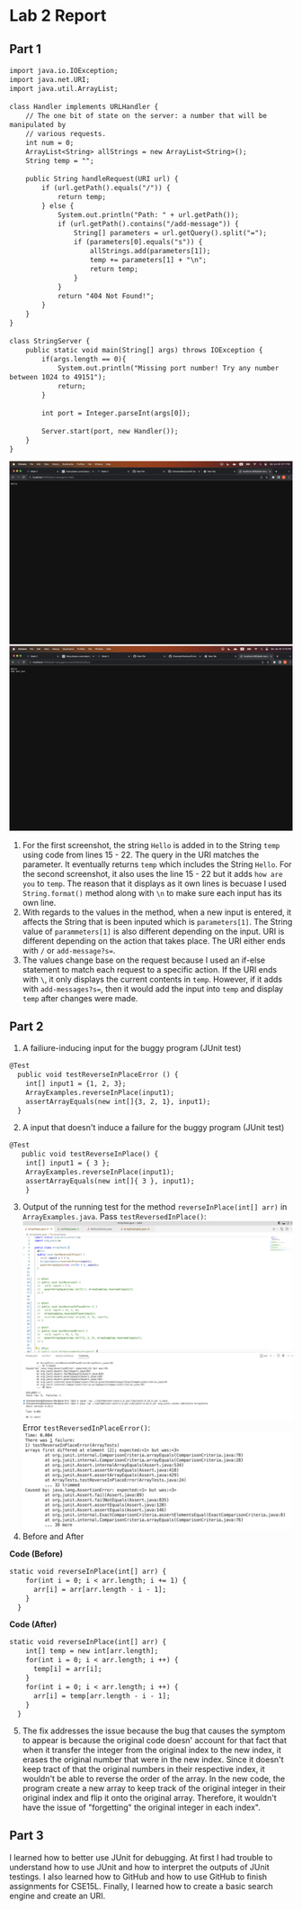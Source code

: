 # Lab 2 Report
## Part 1
```
import java.io.IOException;
import java.net.URI;
import java.util.ArrayList;

class Handler implements URLHandler {
    // The one bit of state on the server: a number that will be manipulated by
    // various requests.
    int num = 0;
    ArrayList<String> allStrings = new ArrayList<String>();
    String temp = "";

    public String handleRequest(URI url) {
        if (url.getPath().equals("/")) {
            return temp;
        } else {
            System.out.println("Path: " + url.getPath());
            if (url.getPath().contains("/add-message")) {
                String[] parameters = url.getQuery().split("=");
                if (parameters[0].equals("s")) {
                    allStrings.add(parameters[1]);
                    temp += parameters[1] + "\n";
                    return temp;
                }
            }
            return "404 Not Found!";
        }
    }
}

class StringServer {
    public static void main(String[] args) throws IOException {
        if(args.length == 0){
            System.out.println("Missing port number! Try any number between 1024 to 49151");
            return;
        }

        int port = Integer.parseInt(args[0]);

        Server.start(port, new Handler());
    }
}
```
![Image](/LabReport2Image1.png)
![Image](/LabReport2Image2.png)
1. For the first screenshot, the string `Hello` is added in to the String `temp` using code from lines 15 - 22. The query in the URI matches the parameter. It eventually returns `temp` which includes the String `Hello`. For the second screenshot, it also uses the line 15 - 22 but it adds `how are you` to `temp`. The reason that it displays as it own lines is becuase I used `String.format()` method along with `\n` to make sure each input has its own line.
2. With regards to the values in the method, when a new input is entered, it affects the String that is been inputed which is `parameters[1]`. The String value of `parammeters[1]` is also different depending on the input. URI is different depending on the action that takes place. The URI either ends with `/` or `add-message?s=`. 
3. The values change base on the request because I used an if-else statement to match each request to a specific action. If the URI ends with `\`, it only displays the current contents in `temp`. However, if it adds with `add-messages?s=`, then it would add the input into `temp` and display `temp` after changes were made. 
## Part 2
1. A failiure-inducing input for the buggy program (JUnit test)
```
@Test
  public void testReverseInPlaceError () {
    int[] input1 = {1, 2, 3};
    ArrayExamples.reverseInPlace(input1);
    assertArrayEquals(new int[]{3, 2, 1}, input1);
  }
```
2. A input that doesn't induce a failure for the buggy program (JUnit test)
```
@Test 
   public void testReverseInPlace() {
    int[] input1 = { 3 };
    ArrayExamples.reverseInPlace(input1);
    assertArrayEquals(new int[]{ 3 }, input1);
	}
```
3. Output of the running test for the method `reverseInPlace(int[] arr)` in `ArrayExamples.java`. 
Pass `testReversedInPlace()`:
![Image](/LabReport2Image4.png)
Error `testReversedInPlaceError()`:
![Image](/LabReport2Image3Fixed.png)
4. Before and After

**Code (Before)**
```
static void reverseInPlace(int[] arr) {
    for(int i = 0; i < arr.length; i += 1) {
      arr[i] = arr[arr.length - i - 1];
    }
  }
```
**Code (After)**
```
static void reverseInPlace(int[] arr) {
    int[] temp = new int[arr.length];
    for(int i = 0; i < arr.length; i ++) {
      temp[i] = arr[i];
    }
    for(int i = 0; i < arr.length; i ++) {
      arr[i] = temp[arr.length - i - 1];
    }
  }
```
5. The fix addresses the issue because the bug that causes the symptom to appear is because the original code doesn' account for that fact that when it transfer the integer from the original index to the new index, it erases the original number that were in the new index. Since it doesn't keep tract of that the original numbers in their respective index, it wouldn't be able to reverse the order of the array. In the new code, the program create a new array to keep track of the original integer in their original index and flip it onto the original array. Therefore, it wouldn't have the issue of "forgetting" the original integer in each index". 

## Part 3
I learned how to better use JUnit for debugging. At first I had trouble to understand how to use JUnit and how to interpret the outputs of JUnit testings. I also learned how to GitHub and how to use GitHub to finish assignments for CSE15L. Finally, I learned how to create a basic search engine and create an URI. 
